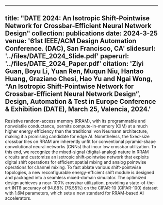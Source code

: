 
---
title: "DATE 2024: An Isotropic Shift-Pointwise Network for Crossbar-Efficient Neural Network Design"
collection: publications
date: 2024-3-25
venue: '61st IEEE/ACM Design Automation Conference. (DAC), San Francisco, CA'
slidesurl: '../files/DATE_2024_Slide.pdf'
paperurl: '../files/DATE_2024_Paper.pdf'
citation: 'Ziyi Guan, Boyu Li, Yuan Ren, Muqun Niu, Hantao Huang, Graziano Chesi, Hao Yu and Ngai Wong, “An Isotropic Shift-Pointwise Network for Crossbar-Efficient Neural Network Design”, Design, Automation & Test in Europe Conference & Exhibition (DATE), March 25, Valencia, 2024.'
---

Resistive random-access memory (RRAM), with its programmable and nonvolatile conductance, permits compute-in-memory (CIM) at a much higher energy efficiency than the traditional von Neumann architecture, making it a promising candidate for edge AI. Nonetheless, the fixed-size crossbar tiles on RRAM are inherently unfit for conventional pyramid-shape convolutional neural networks (CNNs) that incur low crossbar utilization. To this end, we recognize the mixed-signal (digital-analog) nature in RRAM circuits and customize an isotropic shift-pointwise network that exploits digital shift operations for efficient spatial mixing and analog pointwise operations for channel mixing. To fast ablate various shift-pointwise topologies, a new reconfigurable energy-efficient shift module is designed and packaged into a seamless mixed-domain simulator. The optimized design achieves a near-100% crossbar utilization, providing a state-of-the-art INT8 accuracy of 94.88% (76.55%) on the CIFAR-10 (CIFAR-100) dataset with 1.6M parameters, which sets a new standard for RRAM-based AI accelerators.

